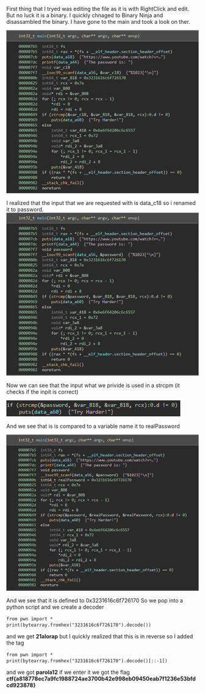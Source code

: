 First thing that I tryed was editing the file as it is with RightClick and edit. But no luck it is a binary.
I quickly chnaged to Binary Ninja and disassambled the binary. 
I have gone to the main and took a look on ther. 

![img](https://raw.githubusercontent.com/L1ghtDream/cyberedu/master/better-cat/images/1.png?raw=true)

I realized that the input that we are requested with is data_c18 so  i renamed it to password.
![img](https://raw.githubusercontent.com/L1ghtDream/cyberedu/master/better-cat/images/2.png?raw=true)


Now we can see that the input what we privide is used in a strcpm (it checks if the inpit is correct)

![img](https://raw.githubusercontent.com/L1ghtDream/cyberedu/master/better-cat/images/3.png?raw=true)

And we see that is is compared to a variable name it to realPassword

![img](https://raw.githubusercontent.com/L1ghtDream/cyberedu/master/better-cat/images/4.png?raw=true)

And we see that it is defined to 0x3231616c6f726170
So we pop into a python script and we create a decoder

```
from pwn import *
print(bytearray.fromhex("3231616c6f726170").decode())
```

and we get **21alorap** but I quickly realized that this is in reverse so I added the tag 

```
from pwn import *
print(bytearray.fromhex("3231616c6f726170").decode()[::-1])
```

and we got **parola12** if we enter it we got the flag **ctf{a818778ec7a9fc1988724ae3700b42e998eb09450eab7f1236e53bfdcd923878}**